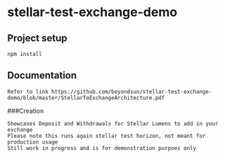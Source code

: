 # stellar-test-exchange-demo

## Project setup
```
npm install
```

## Documentation
```
Refer to link https://github.com/beyondsun/stellar-test-exchange-demo/blob/master/StellarToExchangeArchitecture.pdf
```
###Creation
```
Showcases Deposit and Withdrawals for Stellar Lumens to add in your exchange
Please note this runs again stellar test horizon, not meant for production usage
Still work in progress and is for demonstration purpoes only
```
